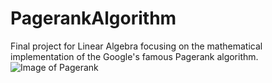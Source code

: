 # PagerankAlgorithm
 Final project for Linear Algebra focusing on the mathematical implementation of the Google's famous Pagerank algorithm.
![Image of Pagerank](http://i66.tinypic.com/w9v4li.png)
